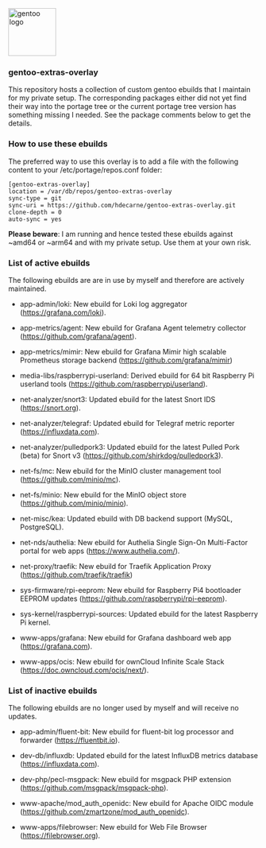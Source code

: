 <img src="https://www.gentoo.org/assets/img/logo/gentoo-logo.svg" width="96" title="gentoo logo">

### gentoo-extras-overlay
This repository hosts a collection of custom gentoo ebuilds that I maintain for my private setup.
The corresponding packages either did not yet find their way into the portage tree or the current portage tree version has something missing I needed. See the package comments below to get the details.

### How to use these ebuilds
The preferred way to use this overlay is to add a file with the following content to your /etc/portage/repos.conf folder:

	[gentoo-extras-overlay]                 
	location = /var/db/repos/gentoo-extras-overlay           
	sync-type = git                         
	sync-uri = https://github.com/hdecarne/gentoo-extras-overlay.git                
	clone-depth = 0                         
	auto-sync = yes

__Please beware__: I am running and hence tested these ebuilds against ~amd64 or ~arm64 and with my private setup. Use them at your own risk.

### List of active ebuilds
The following ebuilds are are in use by myself and therefore are actively maintained.

* app-admin/loki: New ebuild for Loki log aggregator (https://grafana.com/loki).

* app-metrics/agent: New ebuild for Grafana Agent telemetry collector (https://github.com/grafana/agent).

* app-metrics/mimir: New ebuild for Grafana Mimir high scalable Prometheus storage backend (https://github.com/grafana/mimir)

* media-libs/raspberrypi-userland: Derived ebuild for 64 bit Raspberry Pi userland tools (https://github.com/raspberrypi/userland).

* net-analyzer/snort3: Updated ebuild for the latest Snort IDS (https://snort.org).

* net-analyzer/telegraf: Updated ebuild for Telegraf metric reporter (https://influxdata.com).

* net-analyzer/pulledpork3: Updated ebuild for the latest Pulled Pork (beta) for Snort v3 (https://github.com/shirkdog/pulledpork3).

* net-fs/mc: New ebuild for the MinIO cluster management tool (https://github.com/minio/mc).

* net-fs/minio: New ebuild for the MinIO object store (https://github.com/minio/minio).

* net-misc/kea: Updated ebuild with DB backend support (MySQL, PostgreSQL).

* net-nds/authelia: New ebuild for Authelia Single Sign-On Multi-Factor portal for web apps (https://www.authelia.com/).

* net-proxy/traefik: New ebuild for Traefik Application Proxy (https://github.com/traefik/traefik)

* sys-firmware/rpi-eeprom: New ebuild for Raspberry Pi4 bootloader EEPROM updates (https://github.com/raspberrypi/rpi-eeprom).

* sys-kernel/raspberrypi-sources: Updated ebuild for the latest Raspberry Pi kernel.

* www-apps/grafana: New ebuild for Grafana dashboard web app (https://grafana.com).

* www-apps/ocis: New ebuild for ownCloud Infinite Scale Stack (https://doc.owncloud.com/ocis/next/).

### List of inactive ebuilds
The following ebuilds are no longer used by myself and will receive no updates.

* app-admin/fluent-bit: New ebuild for fluent-bit log processor and forwarder (https://fluentbit.io).

* dev-db/influxdb: Updated ebuild for the latest InfluxDB metrics database (https://influxdata.com).

* dev-php/pecl-msgpack: New ebuild for msgpack PHP extension (https://github.com/msgpack/msgpack-php).

* www-apache/mod_auth_openidc: New ebuild for Apache OIDC module (https://github.com/zmartzone/mod_auth_openidc).

* www-apps/filebrowser: New ebuild for Web File Browser (https://filebrowser.org).
